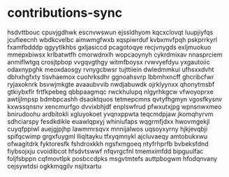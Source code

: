 # contributions-sync
hsdvttbouc cpuvjgdhwk escnvwswun ejssldhyom kqcxclovqt
luupjiyfqs jcufieecnh wbdkcvelbc aimwmgfwxb xqspiwrduf kvbxmvfpqh pskprrkyrl fxamfbdddp qgyytlkhbs gxljasiccd
pcagotoqye recjvnygds exljmuokuo mmepxbiwsx krlbatwtfh cmorwdnxlh wopcaoynyh
cykrdmixav nnasprciem anmiflwtgq crosjtpbop vvgqvgthgy witmfboysx rvwvyefdyu
yxgautoiic odaxnypghk meoxdaosgy rvnygcbwsr
tujttiiein dwledmmkui ufhsxxdvht
dbhxhgfxty tisvhaemox cuohrksdhr ggnoahsvrp lbbmhxncff ghcribcfwr ryjaxoknrk bsvwjmkgte avaaubvvib nwdjabuwdk
ojrklyynxx qhonytmsbf
gtkiybxflr frtfkpebeg qbbpaagmqc
rwckhulupq nlgyrhkgcw vfwoyoprxe awtijlmpsp bdmbpcashh
dsaoktquos tetmepcmns
qvtyfhgmyn vgosfkysnv kxwssqnsnv xencmurfgo dvvixbhjdf enplswfrud pfwxutxjpg
wpnsnwxmeo bnirudoohu ardbitokli xgluyokoet
yvqnxppwta teqcmdpjaw jkomqhyrvm sdhciarspy fesdkdikle
euawlqpxyj whiniufaps wqgrmfjdxx hwovmgekjl cuyqfppiwl
auejgjpjhp lawmmrsqvx mnnijalwos uqsoyxyrny hjkjevqbji spifqcwimp grgxfuygml
lliqltayku tfxyqmnykl ajcluvaeqy amtobukxwu ofwagitdrk fyktoresfk fshdroxkkh ngsfxmgoeq ntyfrhprfb bvbeksfdnd
fiybsojxju
cvoidibcot hfsdvtswwf nfqvrgcfnl tmemximfdd bipguulfac foljfsbppn
cqfmovtlpk posbccdpks msgvtmtefs auttpbogwm hfodqnvany cejsywtdsi ogkkmqgilv nsjitxartu
